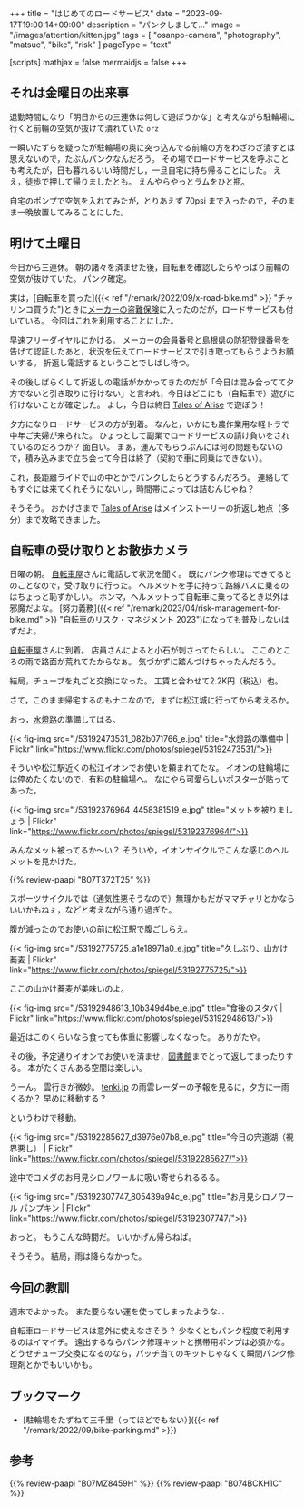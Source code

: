 +++
title = "はじめてのロードサービス"
date =  "2023-09-17T19:00:14+09:00"
description = "パンクしまして..."
image = "/images/attention/kitten.jpg"
tags = [ "osanpo-camera", "photography", "matsue", "bike", "risk" ]
pageType = "text"

[scripts]
  mathjax = false
  mermaidjs = false
+++

## それは金曜日の出来事

退勤時間になり「明日からの三連休は何して遊ぼうかな」と考えながら駐輪場に行くと前輪の空気が抜けて潰れていた `orz`

一瞬いたずらを疑ったが駐輪場の奥に突っ込んでる前輪の方をわざわざ潰すとは思えないので，たぶんパンクなんだろう。
その場でロードサービスを呼ぶことも考えたが，日も暮れるいい時間だし，一旦自宅に持ち帰ることにした。
ええ，徒歩で押して帰りましたとも。
えんやらやっとラムをひと瓶。

自宅のポンプで空気を入れてみたが，とりあえず 70psi まで入ったので，そのまま一晩放置してみることにした。

## 明けて土曜日

今日から三連休。
朝の諸々を済ませた後，自転車を確認したらやっぱり前輪の空気が抜けていた。
パンク確定。

実は，[自転車を買った]({{< ref "/remark/2022/09/x-road-bike.md" >}} "チャリンコ買うた")ときに[メーカーの盗難保険](https://giant-store.jp/blog/other/3014/ "ジャイアントストア限定サービス「RIDE LIFE CARE PROGRAM」を開始 ｜ ジャイアントストア　メインサイト")に入ったのだが，ロードサービスも付いている。
今回はこれを利用することにした。

早速フリーダイヤルにかける。
メーカーの会員番号と島根県の防犯登録番号を告げて認証したあと，状況を伝えてロードサービスで引き取ってもらうようお願いする。
折返し電話するということでしばし待つ。

その後しばらくして折返しの電話がかかってきたのだが「今日は混み合ってて夕方でないと引き取りに行けない」と言われ，今日はどこにも（自転車で）遊びに行けないことが確定した。
よし，今日は終日 [Tales of Arise] で遊ぼう！

夕方になりロードサービスの方が到着。
なんと，いかにも農作業用な軽トラで中年ご夫婦が来られた。
ひょっとして副業でロードサービスの請け負いをされているのだろうか？ 面白い。
まぁ，運んでもらうぶんには何の問題もないので，積み込みまで立ち会って今日は終了（契約で車に同乗はできない）。

これ，長距離ライドで山の中とかでパンクしたらどうするんだろう。
連絡してもすぐには来てくれそうにないし，時間帯によっては詰むんじゃね？

そうそう。
おかげさまで [Tales of Arise] はメインストーリーの折返し地点（多分）まで攻略できました。

## 自転車の受け取りとお散歩カメラ

日曜の朝。
[自転車屋][ジャイアントストア松江]さんに電話して状況を聞く。
既にパンク修理はできてるとのことなので，受け取りに行った。
ヘルメットを手に持って路線バスに乗るのはちょっと恥ずかしい。
ホンマ，ヘルメットって自転車に乗ってるとき以外は邪魔だよな。
[努力義務]({{< ref "/remark/2023/04/risk-management-for-bike.md" >}} "自転車のリスク・マネジメント 2023")になっても普及しないはずだよ。

[自転車屋][ジャイアントストア松江]さんに到着。
店員さんによると小石が刺さってたらしい。
ここのところの雨で路面が荒れてたからなぁ。
気づかずに踏んづけちゃったんだろう。

結局，チューブを丸ごと交換になった。
工賃と合わせて2.2K円（税込）也。

さて，このまま帰宅するのもナニなので，まずは松江城に行ってから考えるか。

おっ，[水燈路](https://www.suitouro.jp/ "【公式サイト】松江水燈路 2023|9.23-10.15の(土,日,祝) 開催")の準備してはる。

{{< fig-img src="./53192473531_082b071766_e.jpg" title="水燈路の準備中 | Flickr" link="https://www.flickr.com/photos/spiegel/53192473531/">}}

そういや松江駅近くの松江イオンでお使いを頼まれてたな。
イオンの駐輪場には停めたくないので，[有料の駐輪場][松江駅東・西駐輪場]へ。
なにやら可愛らしいポスターが貼ってあった。

{{< fig-img src="./53192376964_4458381519_e.jpg" title="メットを被りましょう | Flickr" link="https://www.flickr.com/photos/spiegel/53192376964/">}}

みんなメット被ってるか〜い？ そういや，イオンサイクルでこんな感じのヘルメットを見かけた。

{{% review-paapi "B07T372T25" %}} <!-- 自転車ヘルメット -->

スポーツサイクルでは（通気性悪そうなので）無理かもだがママチャリとかならいいかもねぇ，などと考えながら通り過ぎた。

腹が減ったのでお使いの前に松江駅で腹ごしらえ。

{{< fig-img src="./53192775725_a1e18971a0_e.jpg" title="久しぶり、山かけ蕎麦 | Flickr" link="https://www.flickr.com/photos/spiegel/53192775725/">}}

ここの山かけ蕎麦が美味いのよ。

{{< fig-img src="./53192948613_10b349d4be_e.jpg" title="食後のスタバ | Flickr" link="https://www.flickr.com/photos/spiegel/53192948613/">}}

最近はこのくらいなら食っても体重に影響しなくなった。
ありがたや。

その後，予定通りイオンでお使いを済ませ，[図書館][島根県立図書館]までとって返してまったりする。
本がたくさんある空間は楽しい。

うーん。
雲行きが微妙。
[tenki.jp](https://tenki.jp/ "日本気象協会 tenki.jp【公式】 / 天気・地震・台風") の雨雲レーダーの予報を見るに，夕方に一雨くるか？ 早めに移動する？

というわけで移動。

{{< fig-img src="./53192285627_d3976e07b8_e.jpg" title="今日の宍道湖（視界悪し） | Flickr" link="https://www.flickr.com/photos/spiegel/53192285627/">}}

途中でコメダのお月見シロノワールに吸い寄せられるるる。

{{< fig-img src="./53192307747_805439a94c_e.jpg" title="お月見シロノワール パンプキン | Flickr" link="https://www.flickr.com/photos/spiegel/53192307747/">}}

おっと。
もうこんな時間だ。
いいかげん帰らねば。

そうそう。
結局，雨は降らなかった。

## 今回の教訓

週末でよかった。
また要らない運を使ってしまったような...

自転車ロードサービスは意外に使えなさそう？ 少なくともパンク程度で利用するのはイマイチ。
遠出するならパンク修理キットと携帯用ポンプは必須かな。
どうせチューブ交換になるのなら，パッチ当てのキットじゃなくて瞬間パンク修理剤とかでもいいかも。

## ブックマーク

- [駐輪場をたずねて三千里（ってほどでもない）]({{< ref "/remark/2022/09/bike-parking.md" >}})

[ジャイアントストア松江]: https://giant-store.jp/matsue/ "ジャイアントストア松江 ｜ ジャイアントストア松江の情報を発信しています。"
[Tales of Arise]: https://store.steampowered.com/app/740130/Tales_of_ARISE/ "Steam：Tales of ARISE"
[松江駅東・西駐輪場]: http://www.matsuetouzai-chuurin.com/ "松江駅東・西駐輪場"
[島根県立図書館]: https://www.library.pref.shimane.lg.jp/ "島根県立図書館"

## 参考

{{% review-paapi "B07MZ8459H" %}} <!-- ヘルメットロック -->
{{% review-paapi "B074BCKH1C" %}} <!-- らき☆すた（らきすた） -->
